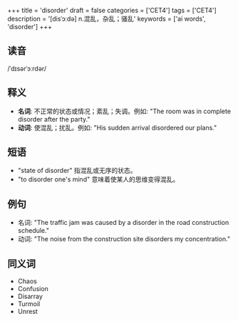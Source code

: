 +++
title = 'disorder'
draft = false
categories = ['CET4']
tags = ['CET4']
description = '[disˈɔːdə] n.混乱，杂乱；骚乱'
keywords = ['ai words', 'disorder']
+++

## 读音
/ˈdɪsərˈɔːrdər/

## 释义
- **名词**: 不正常的状态或情况；紊乱；失调。例如: "The room was in complete disorder after the party."
- **动词**: 使混乱；扰乱。例如: "His sudden arrival disordered our plans."

## 短语
- "state of disorder" 指混乱或无序的状态。
- "to disorder one's mind" 意味着使某人的思维变得混乱。

## 例句
- 名词: "The traffic jam was caused by a disorder in the road construction schedule."
- 动词: "The noise from the construction site disorders my concentration."

## 同义词
- Chaos
- Confusion
- Disarray
- Turmoil
- Unrest
